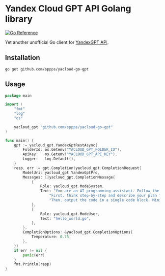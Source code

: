 # Yandex Cloud GPT API Golang library

[![Go Reference](https://pkg.go.dev/badge/github.com/sppps/yacloud-go-gpt.svg)](https://pkg.go.dev/github.com/sppps/yacloud-go-gpt)

Yet another unofficial Go client for [YandexGPT API](https://cloud.yandex.ru/en/services/yandexgpt).

## Installation

```
go get github.com/sppps/yacloud-go-gpt
```

## Usage

```go
package main

import (
	"fmt"
	"log"
	"os"

	yacloud_gpt "github.com/sppps/yacloud-go-gpt"
)

func main() {
	gpt := yacloud_gpt.YandexGptRestAsync{
		FolderId: os.Getenv("YACLOUD_GPT_FOLDER_ID"),
		ApiKey:   os.Getenv("YACLOUD_GPT_API_KEY"),
		Logger:   log.Default(),
	}
	resp, err := gpt.Completion(yacloud_gpt.CompletionRequest{
		ModelUri: yacloud_gpt.YandexGptPro,
		Messages: []yacloud_gpt.CompletionMessage{
			{
				Role: yacloud_gpt.ModeSystem,
				Text: "You are an AI programming assistant. Follow the user's requirements carefully and to the letter." +
					"First, think step-by-step and describe your plan for what to build in pseudocode, written out in great detail. " +
					"Then, output the code in a single code block. Minimize any other prose.",
			},
			{
				Role: yacloud_gpt.ModeUser,
				Text: "hello_world.go",
			},
		},
		CompletionOptions: &yacloud_gpt.CompletionOptions{
			Temperature: 0.75,
		},
	})
	if err != nil {
		panic(err)
	}
	fmt.Println(resp)
}
```